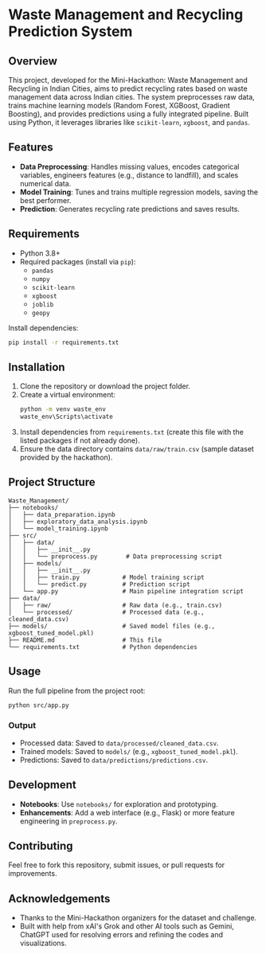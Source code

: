 
# Waste Management and Recycling Prediction System

## Overview
This project, developed for the Mini-Hackathon: Waste Management and Recycling in Indian Cities, aims to predict recycling rates based on waste management data across Indian cities. The system preprocesses raw data, trains machine learning models (Random Forest, XGBoost, Gradient Boosting), and provides predictions using a fully integrated pipeline. Built using Python, it leverages libraries like `scikit-learn`, `xgboost`, and `pandas`.

## Features
- **Data Preprocessing**: Handles missing values, encodes categorical variables, engineers features (e.g., distance to landfill), and scales numerical data.
- **Model Training**: Tunes and trains multiple regression models, saving the best performer.
- **Prediction**: Generates recycling rate predictions and saves results.

## Requirements
- Python 3.8+
- Required packages (install via `pip`):
  - `pandas`
  - `numpy`
  - `scikit-learn`
  - `xgboost`
  - `joblib`
  - `geopy`

Install dependencies:

```bash
pip install -r requirements.txt
```

## Installation
1. Clone the repository or download the project folder.
2. Create a virtual environment:
   ```bash
   python -m venv waste_env
   waste_env\Scripts\activate
   ```
3. Install dependencies from `requirements.txt` (create this file with the listed packages if not already done).
4. Ensure the data directory contains `data/raw/train.csv` (sample dataset provided by the hackathon).

## Project Structure
```
Waste_Management/
├── notebooks/
│   ├── data_preparation.ipynb
│   ├── exploratory_data_analysis.ipynb
│   └── model_training.ipynb
├── src/
│   ├── data/
│   │   ├── __init__.py
│   │   └── preprocess.py        # Data preprocessing script
│   ├── models/
│   │   ├── __init__.py
│   │   ├── train.py            # Model training script
│   │   └── predict.py          # Prediction script
│   └── app.py                  # Main pipeline integration script
├── data/
│   ├── raw/                    # Raw data (e.g., train.csv)
│   └── processed/              # Processed data (e.g., cleaned_data.csv)
├── models/                     # Saved model files (e.g., xgboost_tuned_model.pkl)
├── README.md                   # This file
└── requirements.txt            # Python dependencies
```

## Usage
Run the full pipeline from the project root:
```bash
python src/app.py
```

### Output
- Processed data: Saved to `data/processed/cleaned_data.csv`.
- Trained models: Saved to `models/` (e.g., `xgboost_tuned_model.pkl`).
- Predictions: Saved to `data/predictions/predictions.csv`.

## Development
- **Notebooks**: Use `notebooks/` for exploration and prototyping.
- **Enhancements**: Add a web interface (e.g., Flask) or more feature engineering in `preprocess.py`.

## Contributing
Feel free to fork this repository, submit issues, or pull requests for improvements.

## Acknowledgements
- Thanks to the Mini-Hackathon organizers for the dataset and challenge.
- Built with help from xAI's Grok and other AI tools such as Gemini, ChatGPT used for resolving errors and refining the codes and visualizations.
```
```
